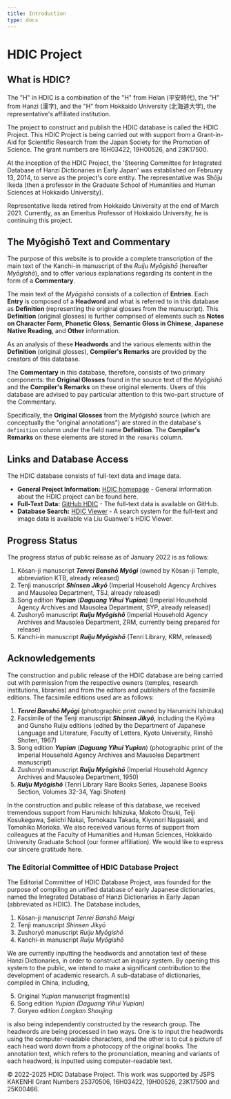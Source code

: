 ```yaml
---
title: Introduction
type: docs
---
```


# HDIC Project

## What is HDIC?

The "H" in HDIC is a combination of the "H" from Heian (平安時代), the "H" from Hanzi (漢字), and the "H" from Hokkaido University (北海道大学), the representative's affiliated institution.

The project to construct and publish the HDIC database is called the HDIC Project. This HDIC Project is being carried out with support from a Grant-in-Aid for Scientific Research from the Japan Society for the Promotion of Science. The grant numbers are 16H03422, 19H00526, and 23K17500.

At the inception of the HDIC Project, the 'Steering Committee for Integrated Database of Hanzi Dictionaries in Early Japan' was established on February 13, 2014, to serve as the project's core entity. The representative was Shōju Ikeda (then a professor in the Graduate School of Humanities and Human Sciences at Hokkaido University).

Representative Ikeda retired from Hokkaido University at the end of March 2021. Currently, as an Emeritus Professor of Hokkaido University, he is continuing this project.

## The Myōgishō Text and Commentary

The purpose of this website is to provide a complete transcription of the main text of the Kanchi-in manuscript of the *Ruiju Myōgishō* (hereafter *Myōgishō*), and to offer various explanations regarding its content in the form of a **Commentary**.

The main text of the *Myōgishō* consists of a collection of **Entries**. Each **Entry** is composed of a **Headword** and what is referred to in this database as **Definition** (representing the original glosses from the manuscript). This **Definition** (original glosses) is further comprised of elements such as **Notes on Character Form**, **Phonetic Gloss**, **Semantic Gloss in Chinese**, **Japanese Native Reading**, and **Other** information.

As an analysis of these **Headwords** and the various elements within the **Definition** (original glosses), **Compiler's Remarks** are provided by the creators of this database.

The **Commentary** in this database, therefore, consists of two primary components: the **Original Glosses** found in the source text of the *Myōgishō* and the **Compiler's Remarks** on these original elements. Users of this database are advised to pay particular attention to this two-part structure of the Commentary.

Specifically, the **Original Glosses** from the *Myōgishō* source (which are conceptually the "original annotations") are stored in the database's `definition` column under the field name **Definition**. The **Compiler's Remarks** on these elements are stored in the `remarks` column.


## Links and Database Access

The HDIC database consists of full-text data and image data.

* **General Project Information:** [HDIC homepage](https://hdic.jp) - General information about the HDIC project can be found here.
* **Full-Text Data:** [GitHub HDIC](https://github.com/shikeda/HDIC) - The full-text data is available on GitHub.
* **Database Search:** [HDIC Viewer](http://viewer.hdic.jp) - A search system for the full-text and image data is available via Liu Guanwei's HDIC Viewer.

## Progress Status

The progress status of public release as of January 2022 is as follows:

1.  Kōsan-ji manuscript ***Tenrei Banshō Myōgi*** (owned by Kōsan-ji Temple, abbreviation KTB, already released)
2.  Tenji manuscript ***Shinsen Jikyō*** (Imperial Household Agency Archives and Mausolea Department, TSJ, already released)
3.  Song edition ***Yupian*** (***Daguang Yihui Yupian***) (Imperial Household Agency Archives and Mausolea Department, SYP, already released)
4.  Zushoryō manuscript ***Ruiju Myōgishō*** (Imperial Household Agency Archives and Mausolea Department, ZRM, currently being prepared for release)
5.  Kanchi-in manuscript ***Ruiju Myōgishō*** (Tenri Library, KRM, released)

## Acknowledgements

The construction and public release of the HDIC database are being carried out with permission from the respective owners (temples, research institutions, libraries) and from the editors and publishers of the facsimile editions. The facsimile editions used are as follows:

1.  ***Tenrei Banshō Myōgi*** (photographic print owned by Harumichi Ishizuka)
2.  Facsimile of the Tenji manuscript ***Shinsen Jikyō***, including the Kyōwa and Gunsho Ruiju editions (edited by the Department of Japanese Language and Literature, Faculty of Letters, Kyoto University, Rinshō Shoten, 1967)
3.  Song edition ***Yupian*** (***Daguang Yihui Yupian***) (photographic print of the Imperial Household Agency Archives and Mausolea Department manuscript)
4.  Zushoryō manuscript ***Ruiju Myōgishō*** (Imperial Household Agency Archives and Mausolea Department, 1950)
5.  ***Ruiju Myōgishō*** (Tenri Library Rare Books Series, Japanese Books Section, Volumes 32-34, Yagi Shoten)

In the construction and public release of this database, we received tremendous support from Harumichi Ishizuka, Makoto Ōtsuki, Teiji Kosukegawa, Seiichi Nakai, Tomokazu Takada, Kiyonori Nagasaki, and Tomohiko Morioka. We also received various forms of support from colleagues at the Faculty of Humanities and Human Sciences, Hokkaido University Graduate School (our former affiliation). We would like to express our sincere gratitude here.



### The Editorial Committee of HDIC Database Project

The Editorial Committee of HDIC Database Project, was founded for the purpose of compiling an unified database of early Japanese dictionaries, named the Integrated Database of Hanzi Dictionaries in Early Japan (abbreviated as HDIC).
The Database includes,

1. Kōsan-ji manuscript *Tenrei Banshō Meigi*
2. Tenji manuscript *Shinsen Jikyō*
3. Zushoryō manuscript *Ruiju Myōgishō*
4. Kanchi-in manuscript *Ruiju Myōgishō*

We are currently inputting the headwords and annotation text of these Hanzi Dictionaries, in order to construct an inquiry system. By opening this system to the public, we intend to make a significant contribution to the development of academic research.
A sub-database of dictionaries, compiled in China, including,

5. Original *Yupian* manuscript fragment(s)
6. Song edition *Yupian (Daguang Yihui Yupian)*
7. Goryeo edition *Longkan Shoujing*

is also being independently constructed by the research group.
The headwords are being processed in two ways. One is to input the headwords using the computer-readable characters, and the other is to cut a picture of each head word down from a photocopy of the original books. The annotation text, which refers to the pronunciation, meaning and variants of each headword, is inputted using computer-readable text.


© 2022-2025  HDIC Database Project.  This work was supported by JSPS KAKENHI Grant Numbers 25370506, 16H03422, 19H00526, 23K17500 and 25K00466.
